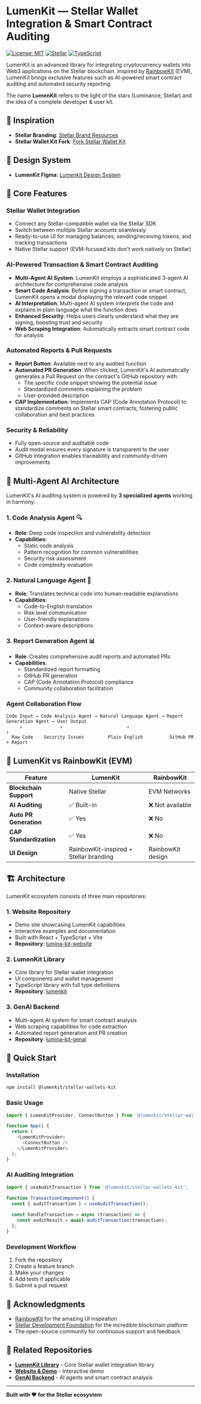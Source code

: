 # LumenKit — Stellar Wallet Integration & Smart Contract Auditing

[![License: MIT](https://img.shields.io/badge/License-MIT-yellow.svg)](https://opensource.org/licenses/MIT)
[![Stellar](https://img.shields.io/badge/Stellar-Network-7D00FF.svg)](https://stellar.org)
[![TypeScript](https://img.shields.io/badge/TypeScript-007ACC.svg?logo=typescript&logoColor=white)](https://www.typescriptlang.org/)

LumenKit is an advanced library for integrating cryptocurrency wallets into Web3 applications on the Stellar blockchain. Inspired by [RainbowKit](https://www.rainbowkit.com/) (EVM), LumenKit brings exclusive features such as AI-powered smart contract auditing and automated security reporting.

The name **LumenKit** refers to the light of the stars (Luminance, Stellar) and the idea of a complete developer & user kit.

## 🌟 Inspiration

- **Stellar Branding**: [Stellar Brand Resources](https://www.stellar.org/brand)
- **Stellar Wallet Kit Fork**: [Fork Stellar Wallet Kit](https://github.com/Creit-Tech/Stellar-Wallets-Kit)

## 🎨 Design System

- **LumenKit Figma**: [Lumenkit Design System](https://www.figma.com/design/D3riSyCTjtEBAeg8zsJ6vm/Lumenkit?node-id=96-23&p=f&t=zWI90xiZJVLP91vN-0)

## 🔑 Core Features

### Stellar Wallet Integration
- Connect any Stellar-compatible wallet via the Stellar SDK
- Switch between multiple Stellar accounts seamlessly
- Ready-to-use UI for managing balances, sending/receiving tokens, and tracking transactions
- Native Stellar support (EVM-focused kits don't work natively on Stellar)

### AI-Powered Transaction & Smart Contract Auditing
- **Multi-Agent AI System**: LumenKit employs a sophisticated 3-agent AI architecture for comprehensive code analysis
- **Smart Code Analysis**: Before signing a transaction or smart contract, LumenKit opens a modal displaying the relevant code snippet
- **AI Interpretation**: Multi-agent AI system interprets the code and explains in plain language what the function does
- **Enhanced Security**: Helps users clearly understand what they are signing, boosting trust and security
- **Web Scraping Integration**: Automatically extracts smart contract code for analysis

### Automated Reports & Pull Requests
- **Report Button**: Available next to any audited function
- **Automated PR Generation**: When clicked, LumenKit's AI automatically generates a Pull Request on the contract's GitHub repository with:
  - The specific code snippet showing the potential issue
  - Standardized comments explaining the problem
  - User-provided description
- **CAP Implementation**: Implements CAP (Code Annotation Protocol) to standardize comments on Stellar smart contracts, fostering public collaboration and best practices

### Security & Reliability
- Fully open-source and auditable code
- Audit modal ensures every signature is transparent to the user
- GitHub integration enables traceability and community-driven improvements

## 🤖 Multi-Agent AI Architecture

LumenKit's AI auditing system is powered by **3 specialized agents** working in harmony:

### 1. **Code Analysis Agent** 🔍
- **Role**: Deep code inspection and vulnerability detection
- **Capabilities**: 
  - Static code analysis
  - Pattern recognition for common vulnerabilities
  - Security risk assessment
  - Code complexity evaluation

### 2. **Natural Language Agent** 📝
- **Role**: Translates technical code into human-readable explanations
- **Capabilities**:
  - Code-to-English translation
  - Risk level communication
  - User-friendly explanations
  - Context-aware descriptions

### 3. **Report Generation Agent** 📊
- **Role**: Creates comprehensive audit reports and automated PRs
- **Capabilities**:
  - Standardized report formatting
  - GitHub PR generation
  - CAP (Code Annotation Protocol) compliance
  - Community collaboration facilitation

### Agent Collaboration Flow
```
Code Input → Code Analysis Agent → Natural Language Agent → Report Generation Agent → User Output
     ↓              ↓                        ↓                        ↓
  Raw Code    Security Issues         Plain English          GitHub PR + Report
```

## 🌌 LumenKit vs RainbowKit (EVM)

| Feature | LumenKit | RainbowKit |
|---------|-----------|------------|
| **Blockchain Support** | Native Stellar | EVM Networks |
| **AI Auditing** | ✅ Built-in | ❌ Not available |
| **Auto PR Generation** | ✅ Yes | ❌ No |
| **CAP Standardization** | ✅ Yes | ❌ No |
| **UI Design** | RainbowKit-inspired + Stellar branding | RainbowKit design |

## 🏗️ Architecture

LumenKit ecosystem consists of three main repositories:

### 1. **Website Repository** 
- Demo site showcasing LumenKit capabilities
- Interactive examples and documentation
- Built with React + TypeScript + Vite
- **Repository**: [lumina-kit-website](https://github.com/luminakit-stellar/website)

### 2. **LumenKit Library**
- Core library for Stellar wallet integration
- UI components and wallet management
- TypeScript library with full type definitions
- **Repository**: [lumenkit](https://github.com/luminakit-stellar/lumenkit)

### 3. **GenAI Backend**
- Multi-agent AI system for smart contract analysis
- Web scraping capabilities for code extraction
- Automated report generation and PR creation
- **Repository**: [lumina-kit-genai](https://github.com/luminakit-stellar/genai)

## 🚀 Quick Start

### Installation

```bash
npm install @lumenkit/stellar-wallets-kit
```

### Basic Usage

```typescript
import { LumenKitProvider, ConnectButton } from '@lumenkit/stellar-wallets-kit';

function App() {
  return (
    <LumenKitProvider>
      <ConnectButton />
    </LumenKitProvider>
  );
}
```

### AI Auditing Integration

```typescript
import { useAuditTransaction } from '@lumenkit/stellar-wallets-kit';

function TransactionComponent() {
  const { auditTransaction } = useAuditTransaction();
  
  const handleTransaction = async (transaction) => {
    const auditResult = await auditTransaction(transaction);
  };
}
```

### Development Workflow

1. Fork the repository
2. Create a feature branch
3. Make your changes
4. Add tests if applicable
5. Submit a pull request

## 🙏 Acknowledgments

- [RainbowKit](https://www.rainbowkit.com/) for the amazing UI inspiration
- [Stellar Development Foundation](https://stellar.org) for the incredible blockchain platform
- The open-source community for continuous support and feedback


## 🔗 Related Repositories

- **[LumenKit Library](https://github.com/luminakit-stellar/lumenkit)** - Core Stellar wallet integration library
- **[Website & Demo](https://github.com/luminakit-stellar/website)** - Interactive demo
- **[GenAI Backend](https://github.com/luminakit-stellar/genai)** - AI agents and smart contract analysis

---

**Built with ❤️ for the Stellar ecosystem**
